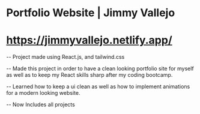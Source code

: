 # Portfolio Website | Jimmy Vallejo

# https://jimmyvallejo.netlify.app/

-- Project made using React.js, and tailwind.css

-- Made this project in order to have a clean looking portfolio site for myself as well as to keep my React skills sharp after my coding bootcamp.

-- Learned how to keep a ui clean as well as how to implement animations for a modern looking website.

-- Now Includes all projects